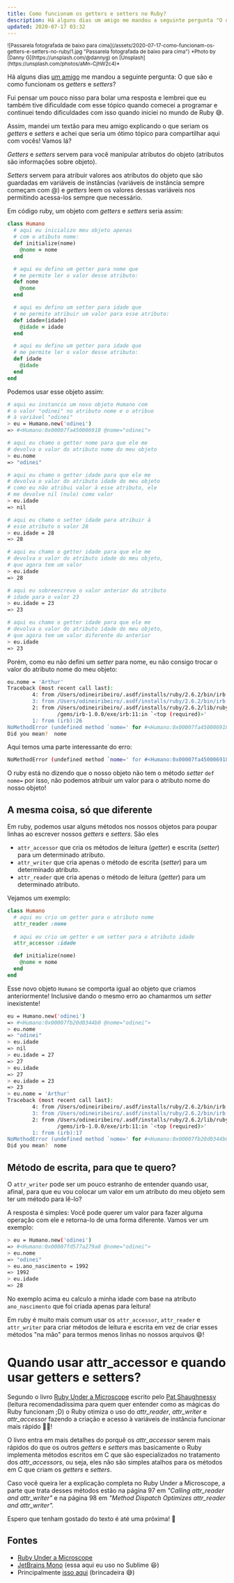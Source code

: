 ```yaml
---
title: Como funcionam os getters e setters no Ruby?
description: Há alguns dias um amigo me mandou a seguinte pergunta "O que são e como funcionam os getters e setters no Ruby?". Assim, mandei um textão para meu amigo explicando o que seriam os getters e setters e achei que seria um ótimo tópico para compartilhar aqui com vocês! Vamos lá?
updated: 2020-07-17 03:32
---
```


<small>
  ![Passarela fotografada de baixo para cima](/assets/2020-07-17-como-funcionam-os-getters-e-setters-no-ruby/1.jpg "Passarela fotografada de baixo para cima")
  *Photo by [Danny G](https://unsplash.com/@dannyg) on [Unsplash](https://unsplash.com/photos/aMn-CjhW2c4)*
</small>

Há alguns dias [um amigo](https://github.com/MoisesBorges) me mandou a seguinte pergunta: O que são e como funcionam os *getters* e *setters*?

Fui pensar um pouco nisso para bolar uma resposta e lembrei que eu também tive dificuldade com esse tópico quando comecei a programar e continuei tendo dificuldades com isso quando iniciei no mundo de Ruby 😅.

Assim, mandei um textão para meu amigo explicando o que seriam os *getters* e *setters* e achei que seria um ótimo tópico para compartilhar aqui com vocês! Vamos lá?

*Getters* e *setters* servem para você manipular atributos do objeto (atributos são informações sobre objeto).

*Setters* servem para atribuir valores aos atributos do objeto que são guardadas em variáveis de instâncias (variáveis de instância sempre começam com @) e *getters* leem os valores dessas variáveis nos permitindo acessa-los sempre que necessário.

Em código ruby, um objeto com *getters* e *setters* seria assim:

```ruby
class Humano
  # aqui eu inicializo meu objeto apenas
  # com o atibuto nome:
  def initialize(nome)
    @nome = nome
  end

  # aqui eu defino um getter para nome que
  # me permite ler o valor desse atributo:
  def nome
    @nome
  end

  # aqui eu defino um setter para idade que
  # me permite atribuir um valor para esse atributo:
  def idade=(idade)
    @idade = idade
  end

  # aqui eu defino um getter para idade que
  # me permite ler o valor desse atributo:
  def idade
    @idade
  end
end

```

Podemos usar esse objeto assim:

```bash
# aqui eu instancio um novo objeto Humano com
# o valor "odinei" no atributo nome e o atribuo
# à variável "odinei"
> eu = Humano.new('odinei')
=> #<Humano:0x00007fa450006918 @nome="odinei">

# aqui eu chamo o getter nome para que ele me
# devolva o valor do atributo nome do meu objeto
> eu.nome
=> "odinei"

# aqui eu chamo o getter idade para que ele me
# devolva o valor do atributo idade do meu objeto
# como eu não atribui valor à esse atributo, ele
# me devolve nil (nulo) como valor
> eu.idade
=> nil

# aqui eu chamo o setter idade para atribuir à
# esse atributo o valor 28
> eu.idade = 28
=> 28

# aqui eu chamo o getter idade para que ele me
# devolva o valor do atributo idade do meu objeto,
# que agora tem um valor
> eu.idade
=> 28

# aqui eu sobreescrevo o valor anterior do atributo
# idade para o valor 23
> eu.idade = 23
=> 23

# aqui eu chamo o getter idade para que ele me
# devolva o valor do atributo idade do meu objeto,
# que agora tem um valor diferente do anterior
> eu.idade
=> 23

```

Porém, como eu não defini um *setter* para nome, eu não consigo trocar o valor do atributo nome do meu objeto:

```bash
eu.nome = 'Arthur'
Traceback (most recent call last):
        4: from /Users/odineiribeiro/.asdf/installs/ruby/2.6.2/bin/irb:23:in `<main>'
        3: from /Users/odineiribeiro/.asdf/installs/ruby/2.6.2/bin/irb:23:in `load'
        2: from /Users/odineiribeiro/.asdf/installs/ruby/2.6.2/lib/ruby/gems/2.6.0
                /gems/irb-1.0.0/exe/irb:11:in `<top (required)>'
        1: from (irb):26
NoMethodError (undefined method `nome=' for #<Humano:0x00007fa450006918 @nome="odinei", @idade=23>)
Did you mean?  nome

```

Aqui temos uma parte interessante do erro:

```bash
NoMethodError (undefined method `nome=' for #<Humano:0x00007fa450006918 @nome="odinei", @idade=23>)
```

O ruby está no dizendo que o nosso objeto não tem o método *setter* `def nome=` por isso, não podemos atribuir um valor para o atributo nome do nosso objeto!

## A mesma coisa, só que diferente

Em ruby, podemos usar alguns métodos nos nossos objetos para poupar linhas ao escrever nossos *getters* e *setters*.
São eles

- `attr_accessor` que cria os métodos de leitura (*getter*) e escrita (*setter*) para um determinado atributo.
- `attr_writer` que cria apenas o método de escrita (*setter*) para um determinado atributo.
- `attr_reader` que cria apenas o método de leitura (*getter*) para um determinado atributo.

Vejamos um exemplo:

```ruby
class Humano
  # aqui eu crio um getter para o atributo nome
  attr_reader :nome
  
  # aqui eu crio um getter e um setter para o atributo idade 
  attr_accessor :idade

  def initialize(nome)
    @nome = nome
  end
end

```

Esse novo objeto `Humano` se comporta igual ao objeto que criamos anteriormente! Inclusive dando o mesmo erro ao chamarmos um *setter*  inexistente!

```bash
eu = Humano.new('odinei')
=> #<Humano:0x00007fb20d0344b0 @nome="odinei">
> eu.nome
=> "odinei"
> eu.idade
=> nil
> eu.idade = 27
=> 27
> eu.idade
=> 27
> eu.idade = 23
=> 23
> eu.nome = 'Arthur'
Traceback (most recent call last):
        4: from /Users/odineiribeiro/.asdf/installs/ruby/2.6.2/bin/irb:23:in `<main>'
        3: from /Users/odineiribeiro/.asdf/installs/ruby/2.6.2/bin/irb:23:in `load'
        2: from /Users/odineiribeiro/.asdf/installs/ruby/2.6.2/lib/ruby/gems/2.6.0
                /gems/irb-1.0.0/exe/irb:11:in `<top (required)>'
        1: from (irb):17
NoMethodError (undefined method `nome=' for #<Humano:0x00007fb20d0344b0 @nome="odinei", @idade=23>)
Did you mean?  nome

```

## Método de escrita, para que te quero?

O `attr_writer` pode ser um pouco estranho de entender quando usar, afinal, para que eu vou colocar um valor em um atributo do meu objeto sem ter um método para lê-lo?

A resposta é simples: Você pode querer um valor para fazer alguma operação com ele e retorna-lo de uma forma diferente. Vamos ver um exemplo:

```bash
> eu = Humano.new('odinei')
=> #<Humano:0x00007fd577a279a8 @nome="odinei">
> eu.nome
=> "odinei"
> eu.ano_nascimento = 1992
=> 1992
> eu.idade
=> 28

```

No exemplo acima eu calculo a minha idade com base na atributo `ano_nascimento` que foi criada apenas para leitura!

Em ruby é muito mais comum usar os `attr_accessor`, `attr_reader` e `attr_writer` para criar métodos de leitura e escrita em vez de criar esses métodos "na mão" para termos menos linhas no nossos arquivos 😄!

# Quando usar attr_accessor e quando usar getters e setters?

Segundo o livro [Ruby Under a Microscope](http://patshaughnessy.net/ruby-under-a-microscope) escrito pelo [Pat Shaughnessy](http://patshaughnessy.net/) (leitura recomendadíssima para quem quer entender como as mágicas do Ruby funcionam ;D) o Ruby otimiza o uso do *attr_reader*, *attr_writer* e *attr_accessor* fazendo a criação e acesso à variáveis de instância funcionar mais rápido 🚗💨!

O livro entra em mais detalhes do porquê os *attr_accessor* serem mais rápidos do que os outros *getters* e *setters* mas basicamente o Ruby implementa métodos escritos em C que são especializados no tratamento dos *attr_accessors*, ou seja, eles não são simples atalhos  para os métodos em C que criam os *getters* e *setters*.


Caso você queira ler a explicação completa no Ruby Under a Microscope, a parte que trata desses métodos estão na página 97 em *"Calling attr_reader and attr_writer"* e na página 98 em *"Method Dispatch Optimizes attr_reader and attr_writer".*

Espero que tenham gostado do texto é até uma próxima! 👋

## Fontes

- [Ruby Under a Microscope](http://patshaughnessy.net/ruby-under-a-microscope)
- [JetBrains Mono](https://www.jetbrains.com/pt-pt/lp/mono/) (essa aqui eu uso no Sublime 😆)
- Principalmente [isso aqui](https://www.youtube.com/watch?v=AAZWiY_ZfP0) (brincadeira 😅)
